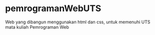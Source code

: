 # pemrogramanWebUTS
Web yang dibangun menggunakan html dan css, untuk memenuhi UTS mata kuliah Pemrograman Web
